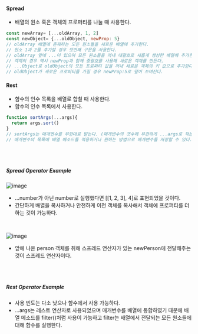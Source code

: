 #### Spread
- 배열의 원소 혹은 객체의 프로퍼티를 나눌 때 사용한다.
```JavaScript
const newArray= [...oldArray, 1, 2]
const newObject= {...oldObject, newProp: 5}
// oldArray 배열에 존재하는 모든 원소들을 새로운 배열에 추가한다.
// 원소 1과 2를 추가할 경우 첫번째 구문을 사용한다.
// oldArray 앞에 ...이 있으며 모든 원소들을 꺼내 대괄호로 새롭게 생성한 배열에 추가한다.
// 객체의 경우 역시 newProp과 함께 중괄호를 사용해 새로운 객체를 만든다.
// ...Object로 oldObject의 모든 프로퍼티 값을 꺼내 새로운 객체의 키 값으로 추가한다.
// oldObject가 새로운 프로퍼티를 가질 경우 newProp:5로 덮어 쓰여진다.
```

#### Rest
- 함수의 인수 목록을 배열로 합칠 때 사용한다.
- 함수의 인수 목록에서 사용한다.
```JavaScript
function sortArgs(...args){
  return args.sort()
}
// sortArgs는 매개변수를 무한대로 받는다. (매개변수의 갯수에 무관하게 ...args로 적는다)
// 매개변수의 목록에 배열 메소드를 적용하거나 원하는 방법으로 매개변수를 저장할 수 있다.
```


<br>
<br>


##### Spread Operator Example
![image](https://user-images.githubusercontent.com/79950504/181288619-35fbfd3a-2391-49f4-a307-0cf1dec08395.png)  
- ...number가 아닌 number로 실행했다면 [[1, 2, 3], 4]로 표현되었을 것이다.
- 간단하게 배열을 복사하거나 안전하게 이전 객체를 복사해서 객체에 프로퍼티를 더하는 것이 가능하다.

<br>

![image](https://user-images.githubusercontent.com/79950504/181289454-da55106b-47ec-4131-9307-876d69edd337.png)
- 앞에 나온 person 객체를 취해 스프레드 연산자가 있는 newPerson에 전달해주는 것이 스프레드 연산자이다.

<br>
<br>


##### Rest Operator Example

- 사용 빈도는 다소 낮으나 함수에서 사용 가능하다.
- ...args는 레스트 연산자로 사용되었으며 매개변수를 배열에 통합하였기 때문에 배열 메소드를 filter()처럼 사용이 가능하고 filter는 배열에서 전달되는 모든 원소들에 대해 함수를 실행한다.

